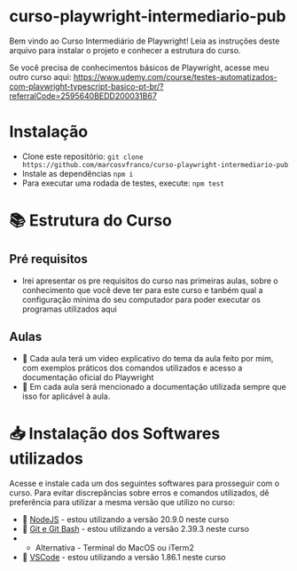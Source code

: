 # curso-playwright-intermediario-pub

Bem vindo ao Curso Intermediário de Playwright! Leia as instruções deste arquivo para instalar o projeto e conhecer a estrutura do curso.

Se você precisa de conhecimentos básicos de Playwright, acesse meu outro curso aqui:
https://www.udemy.com/course/testes-automatizados-com-playwright-typescript-basico-pt-br/?referralCode=2595640BEDD200031B67

# Instalação

-   Clone este repositório:
    `git clone https://github.com/marcosvfranco/curso-playwright-intermediario-pub`
-   Instale as dependências
    `npm i`
-   Para executar uma rodada de testes, execute:
    `npm test`

# 📚 Estrutura do Curso

## Pré requisitos

-   Irei apresentar os pre requisitos do curso nas primeiras aulas, sobre o conhecimento que você deve ter para este curso e tanbém qual a configuração mínima do seu computador para poder executar os programas utilizados aqui

## Aulas

-   🎥 Cada aula terá um video explicativo do tema da aula feito por mim, com exemplos práticos dos comandos utilizados e acesso a documentação oficial do Playwright
-   📖 Em cada aula será mencionado a documentação utilizada sempre que isso for aplicável à aula.

# 📥 Instalação dos Softwares utilizados

Acesse e instale cada um dos seguintes softwares para prosseguir com o curso.
Para evitar discrepâncias sobre erros e comandos utilizados, dê preferência para utilizar a mesma versão que utilizo no curso:

-   🔗 [NodeJS](https://nodejs.org/en/download) - estou utilizando a versão 20.9.0 neste curso
-   🔗 [Git e Git Bash](https://git-scm.com/downloads) - estou utilizando a versão 2.39.3 neste curso
-   -   Alternativa - Terminal do MacOS ou iTerm2
-   🔗 [VSCode](https://code.visualstudio.com/) - estou utilizando a versão 1.86.1 neste curso
